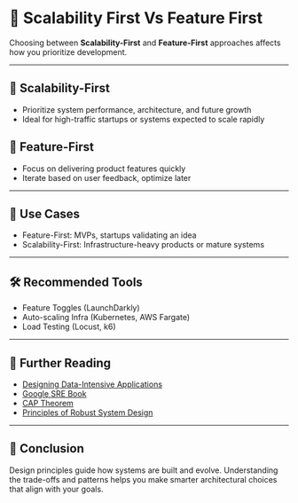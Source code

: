 # 🧠 Scalability First Vs Feature First

Choosing between **Scalability-First** and **Feature-First** approaches affects how you prioritize development.

---

## 📌 Scalability-First

- Prioritize system performance, architecture, and future growth
- Ideal for high-traffic startups or systems expected to scale rapidly

## 📌 Feature-First

- Focus on delivering product features quickly
- Iterate based on user feedback, optimize later

---

## 🧠 Use Cases

- Feature-First: MVPs, startups validating an idea
- Scalability-First: Infrastructure-heavy products or mature systems

---

## 🛠 Recommended Tools

- Feature Toggles (LaunchDarkly)
- Auto-scaling Infra (Kubernetes, AWS Fargate)
- Load Testing (Locust, k6)


---

## 📘 Further Reading

- [Designing Data-Intensive Applications](https://dataintensive.net/)
- [Google SRE Book](https://sre.google/books/)
- [CAP Theorem](https://en.wikipedia.org/wiki/CAP_theorem)
- [Principles of Robust System Design](https://principlesofchaos.org/)

---

## 💬 Conclusion

Design principles guide how systems are built and evolve. Understanding the trade-offs and patterns helps you make smarter architectural choices that align with your goals.
